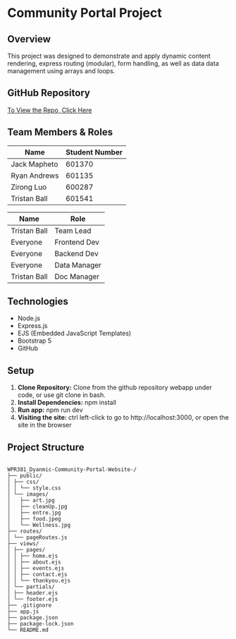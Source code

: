 # Community Portal Project

## Overview

This project was designed to demonstrate and apply dynamic content rendering, express routing (modular), form handling, as well as data data management using arrays and loops.

## GitHub Repository

[To View the Repo, Click Here](https://github.com/itsJackok/WPR381_Dynamic-Community-Portal-Website-)

## Team Members & Roles

| Name             | Student Number |
|------------------|----------------|
| Jack Mapheto     | 601370         |
| Ryan Andrews     | 601135         |
| Zirong Luo       | 600287         |
| Tristan Ball     | 601541         |

| Name             | Role           |
|------------------|----------------|
| Tristan Ball     | Team Lead      |
| Everyone         | Frontend Dev   |
| Everyone         | Backend Dev    |
| Everyone         | Data Manager   |
| Tristan Ball     | Doc Manager    |

## Technologies

- Node.js
- Express.js
- EJS (Embedded JavaScript Templates)
- Bootstrap 5
- GitHub

## Setup

1. **Clone Repository:**
    Clone from the github repository webapp under code, or use git clone <url> in bash.
2. **Install Dependencies:**
    npm install 
3. **Run app:**
    npm run dev
4. **Visiting the site:**
    ctrl left-click to go to http://localhost:3000,
    or open the site in the browser

## Project Structure
```

WPR381_Dyanmic-Community-Portal-Website-/
├── public/
│ ├── css/
│ │ └── style.css
│ └── images/
│   ├── art.jpg
│   ├── cleanUp.jpg
│   ├── entre.jpg
│   ├── food.jpeg
│   └── Wellness.jpg
├── routes/
│ └── pageRoutes.js
├── views/
│ ├── pages/
│ │ ├── home.ejs
│ │ ├── about.ejs
│ │ ├── events.ejs
│ │ ├── contact.ejs
│ │ └── thankyou.ejs
│ └── partials/
│ ├── header.ejs
│ └── footer.ejs
├── .gitignore
├── app.js
├── package.json 
├── package-lock.json
└── README.md

```